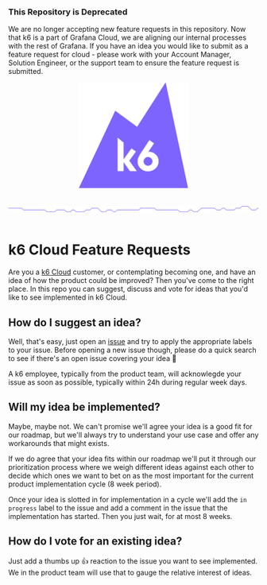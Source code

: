 ### This Repository is Deprecated

We are no longer accepting new feature requests in this repository. Now that k6 is a part of Grafana Cloud, we are aligning our internal processes with the rest of Grafana. If you have an idea you would like to submit as a feature request for cloud - please work with your Account Manager, Solution Engineer, or the support team to ensure the feature request is submitted.





<p align="center"><a href="https://k6.io/"><img src="assets/logo.svg" alt="k6" width="220" height="213" /></a></p>
<br/>
<img src="assets/github-hr.png" alt="---" />
<br/>
<br/>

# k6 Cloud Feature Requests

Are you a [k6 Cloud](https://k6.io/) customer, or contemplating becoming one, and have an idea of how the product could be improved? Then you've come to the right place. In this repo you can suggest, discuss and vote for ideas that you'd like to see implemented in k6 Cloud.

## How do I suggest an idea?

Well, that's easy, just open an [issue](https://github.com/grafana/k6-cloud-feature-requests/issues) and try to apply the appropriate labels to your issue. Before opening a new issue though, please do a quick search to see if there's an open issue covering your idea :bow:

A k6 employee, typically from the product team, will acknowlegde your issue as soon as possible, typically within 24h during regular week days.

## Will my idea be implemented?

Maybe, maybe not. We can't promise we'll agree your idea is a good fit for our roadmap, but we'll always try to understand your use case and offer any workarounds that might exists.

If we do agree that your idea fits within our roadmap we'll put it through our prioritization process where we weigh different ideas against each other to decide which ones we want to bet on as the most important for the current product implementation cycle (8 week period).

Once your idea is slotted in for implementation in a cycle we'll add the `in progress` label to the issue and add a comment in the issue that the implementation has started. Then you just wait, for at most 8 weeks.

## How do I vote for an existing idea?

Just add a thumbs up :thumbsup: reaction to the issue you want to see implemented. We in the product team will use that to gauge the relative interest of ideas.
